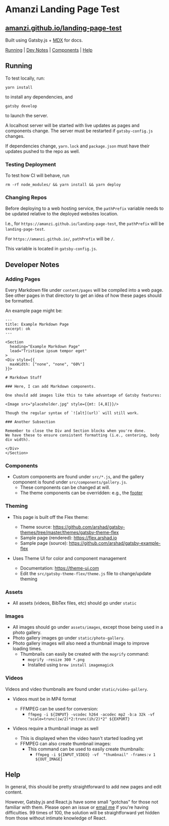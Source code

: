 # Amanzi Landing Page Test
## [amanzi.github.io/landing-page-test](https://amanzi.github.io/landing-page-test)

Built using Gatsby.js + [MDX](https://mdxjs.com) for docs.

[Running](#running) | [Dev Notes](#devnotes) | [Components](#components) | [Help](#help)

<a id="running"></a>
## Running

To test locally, run:

```
yarn install
```

to install any dependencies, and

```
gatsby develop
```

to launch the server.

A localhost server will be started with live updates as pages and components change.
The server must be restarted if `gatsby-config.js` changes.

If dependencies change, `yarn.lock` and `package.json` must have their updates pushed to the repo as well.

### Testing Deployment

To test how CI will behave, run

```
rm -rf node_modules/ && yarn install && yarn deploy
```

### Changing Repos

Before deploying to a web hosting service, the `pathPrefix` variable needs to be
updated relative to the deployed websites location.

I.e., for `https://amanzi.github.io/landing-page-test`, the `pathPrefix` will be `landing-page-test`.

For `https://amanzi.github.io/`, `pathPrefix` will be `/`.

This variable is located in `gatsby-config.js`.

<a id="devnotes"></a>
## Developer Notes

### Adding Pages

Every Markdown file under `content/pages` will be compiled into a web page.
See other pages in that directory to get an idea of how these pages should be formatted.

An example page might be:

```
---
title: Example Markdown Page
excerpt: ok
---

<Section 
  heading="Example Markdown Page"
  lead="Tristique ipsum tempor eget"
>
<Div style={{
  maxWidth: ["none", "none", "60%"]
}}>

# Markdown Stuff

### Here, I can add Markdown components.

One should add images like this to take advantage of Gatsby features:

<Image src="placeholder.jpg" style={{mt: [4,8]}}/>

Though the regular syntax of `![alt](url)` will still work.

### Another Subsection

Remember to close the Div and Section blocks when you're done.
We have these to ensure consistent formatting (i.e., centering, body div width).

</Div>
</Section>
```

<a id="components"></a>
### Components

- Custom components are found under `src/*.js`, and the gallery component is found under `src/components/gallery.js`.
  - These components can be changed at will.
  - The theme components can be overridden: e.g., the [footer](https://github.com/arshad/gatsby-themes/blob/master/themes/gatsby-theme-flex/src/layout/footer.js)

### Theming

- This page is built off the Flex theme:
  - Theme source: https://github.com/arshad/gatsby-themes/tree/master/themes/gatsby-theme-flex
  - Sample page (rendered): https://flex.arshad.io
  - Sample page (source): https://github.com/arshad/gatsby-example-flex

- Uses Theme UI for color and component management
  - Documentation: https://theme-ui.com
  - Edit the `src/gatsby-theme-flex/theme.js` file to change/update theming

### Assets

- All assets (videos, BibTex files, etc) should go under `static`

### Images

- All images should go under `assets/images`, except those being used in a photo gallery.
- Photo gallery images go under `static/photo-gallery`.
- Photo gallery images will also need a thumbnail image to improve loading times.
  - Thumbnails can easily be created with the `mogrify` command:
      - `mogrify -resize 300 *.png`
      - Installed using `brew install imagemagick`

### Videos

Videos and video thumbnails are found under `static/video-gallery`.

- Videos must be in MP4 format
  - FFMPEG can be used for conversion:
    - `ffmpeg -i ${INPUT} -vcodec h264 -acodec mp2 -b:a 32k -vf "scale=trunc(iw/2)*2:trunc(ih/2)*2" ${EXPORT}`

- Videos require a thumbnail image as well
  - This is displayed when the video hasn't started loading yet
  - FFMPEG can also create thumbnail images:
    - This command can be used to easily create thumbnails:
      - `ffmpeg -i ${INPUT_VIDEO} -vf  "thumbnail" -frames:v 1 ${OUT_IMAGE}`

<a id="help"></a>
## Help

In general, this should be pretty straightforward to add new pages and edit
content.

However, Gatsby.js and React.js have some small "gotchas" for those not familiar
with them. Please open an issue or [email me](mailto:livingston@lanl.gov) if
you're having difficulties. 99 times of 100, the solution will be straightforward
yet hidden from those without intimate knowledge of React.


